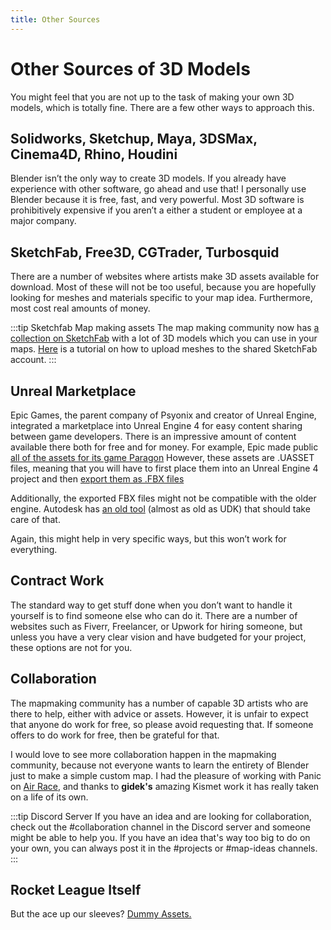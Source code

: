 ```yaml
---
title: Other Sources
---
```

# Other Sources of 3D Models

You might feel that you are not up to the task of making your own 3D models, which is totally fine. There are a few other ways to approach this.

## Solidworks, Sketchup, Maya, 3DSMax, Cinema4D, Rhino, Houdini

Blender isn’t the only way to create 3D models. If you already have experience with other software, go ahead and use that! I personally use Blender because it is free, fast, and very powerful. Most 3D software is prohibitively expensive if you aren’t a either a student or employee at a major company.

## SketchFab, Free3D, CGTrader, Turbosquid

There are a number of websites where artists make 3D assets available for download. Most of these will not be too useful, because you are hopefully looking for meshes and materials specific to your map idea. Furthermore, most cost real amounts of money.

:::tip Sketchfab Map making assets
The map making community now has [a collection on SketchFab](https://sketchfab.com/rocketleaguemapmaking/collections) with a lot of 3D models which you can use in your maps. [Here](https://docs.google.com/document/d/1Y7dMsIFrcojLzzxvBCm4rlTr_07rRi7Q5v90tqq5crA/edit?usp=sharing) is a tutorial on how to upload meshes to the shared SketchFab account.
:::

## Unreal Marketplace
Epic Games, the parent company of Psyonix and creator of Unreal Engine, integrated a marketplace into Unreal Engine 4 for easy content sharing between game developers. There is an impressive amount of content available there both for free and for money. For example, Epic made public [all of the assets for its game Paragon](https://www.unrealengine.com/en-US/paragon)
However, these assets are .UASSET files, meaning that you will have to first place them into an Unreal Engine 4 project and then [export them as .FBX files](https://www.youtube.com/watch?v=k5B7UOAT51E)

Additionally, the exported FBX files might not be compatible with the older engine. Autodesk has [an old tool](https://www.autodesk.com/developer-network/platform-technologies/fbx-converter-archives) (almost as old as UDK) that should take care of that.

Again, this might help in very specific ways, but this won’t work for everything.

## Contract Work
The standard way to get stuff done when you don’t want to handle it yourself is to find someone else who can do it. There are a number of websites such as Fiverr, Freelancer, or Upwork for hiring someone, but unless you have a very clear vision and have budgeted for your project, these options are not for you.

## Collaboration
The mapmaking community has a number of capable 3D artists who are there to help, either with advice or assets. However, it is unfair to expect that anyone do work for free, so please avoid requesting that. If someone offers to do work for free, then be grateful for that.

I would love to see more collaboration happen in the mapmaking community, because not everyone wants to learn the entirety of Blender just to make a simple custom map. I had the pleasure of working with Panic on [Air Race](https://steamcommunity.com/sharedfiles/filedetails/?id=2204381361), and thanks to **gidek's** amazing Kismet work it has really taken on a life of its own.

:::tip Discord Server
If you have an idea and are looking for collaboration, check out the #collaboration channel in the Discord server and someone might be able to help you. If you have an idea that's way too big to do on your own, you can always post it in the #projects or #map-ideas channels.
:::

## Rocket League Itself
But the ace up our sleeves? [Dummy Assets.](../guide/udk/15_dummy_assets.md)
